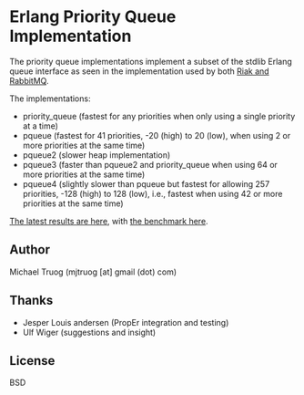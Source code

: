 Erlang Priority Queue Implementation
====================================

The priority queue implementations implement a subset of the stdlib Erlang queue interface as seen in the implementation used by both [Riak and RabbitMQ](https://github.com/basho/riak_core/blob/master/src/priority_queue.erl).

The implementations:

* priority_queue (fastest for any priorities when only using a single priority at a time)
* pqueue (fastest for 41 priorities, -20 (high) to 20 (low), when using 2 or more priorities at the same time)
* pqueue2 (slower heap implementation)
* pqueue3 (faster than pqueue2 and priority_queue when using 64 or more priorities at the same time)
* pqueue4 (slightly slower than pqueue but fastest for allowing 257 priorities, -128 (high) to 128 (low), i.e., fastest when using 42 or more priorities at the same time)

[The latest results are here](http://okeuday.livejournal.com/19539.html), with [the benchmark here](http://github.com/okeuday/erlbench).

Author
------

Michael Truog (mjtruog [at] gmail (dot) com)

Thanks
------

* Jesper Louis andersen (PropEr integration and testing)
* Ulf Wiger (suggestions and insight)

License
-------

BSD

